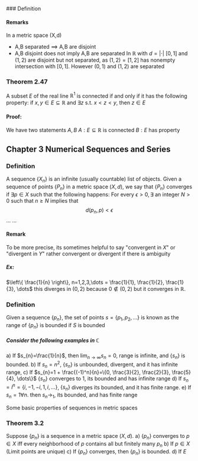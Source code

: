 \### Definition
#### Remarks
In a metric space (X,d) 
- A,B separated $\implies$ A,B are disjoint
- A,B disjoint does not imply A,B are separated
In $\mathbb{R}$ with $d = |\cdot|$ $[0,1]$ and $(1,2)$ are disjoint but not separated, as $(1,2) = [1,2]$ has nonempty intersection with $[0,1]$.
However $(0,1)$ and $(1,2)$ are separated

### Theorem 2.47
A subset $E$ of the real line $\mathbb{R}^1$ is connected if and only if it has the following property:
if $x,y \in E \subseteq \mathbb{R}$ and $\exists z$ s.t. $x < z < y$, then $z \in E$ 
#### Proof:
We have two statements $A,B$ 
$A: E \subseteq \mathbb{R}$ is connected
$B: E$ has property

## Chapter 3 Numerical Sequences and Series
### Definition
A sequence $\{X_{n}\}$ is an infinite (usually countable) list of objects.
Given a sequence of points $\{P_{n}\}$ in a metric space $(X,d)$, we say that $\{P_{n}\}$ converges if $\exists p \in X$ such that the following happens:
For every $\epsilon > 0, \exists$ an integer $N>0$ such that $n \geq N$ implies that $$
d(p_{n},p) < \epsilon
$$
...
...
#### Remark
To be more precise, its sometimes helpful to say "convergent in $X$" or "divergent in $Y$" rather convergent or divergent if there is ambiguity
##### Ex:
$\left\{ \frac{1}{n} \right\}, n=1,2,3,\dots = \frac{1}{1}, \frac{1}{2}, \frac{1}{3}, \dots$
this diverges in $(0,2)$ because $0 \notin (0,2)$ but it converges in $\mathbb{R}$.

### Definition
Given a sequence $\{p_{n}\}$, the set of points $s = \{p_{1},p_{2},\dots \}$ is known as the range of $\{p_{n}\}$ is bounded if $S$ is bounded

##### Consider the following examples in $\mathbb{C}$
a) If $s_{n}=\frac{1}{n}$, then $\lim_{n\to \infty} s_{n} = 0$, range is infinite, and $\{s_{n}\}$ is bounded.
b) If $s_{n}=n^2$, $\{s_{n}\}$ is unbounded, divergent, and it has infinite range,
c) If $s_{n}=1 + \frac{(-1)^n}{n}=\{0, \frac{3}{2}, \frac{2}{3}, \frac{5}{4}, \dots\}$ $\{s_{n}\}$ converges to 1, its bounded and has infinite range
d) If $s_{n}=i^n = \{i,-1,-i,1,i, \dots\}$, $\{s_{n}\}$ diverges its bounded, and it has finite range.
e) If $s_{n}=1 \forall n$. then $s_{n}\to_{1}$, its bounded, and has finite range

Some basic properties of sequences in metric spaces
### Theorem 3.2
Suppose $\{p_{n}\}$ is a sequence in a metric space $(X,d)$.
a) $\{p_{n}\}$ converges to $p \in X$ iff every neighborhood of $p$ contains all but finitely many $p_{n}$
b) If $p \in X$ (Limit points are unique)
c) If $\{p_{n}\}$ converges, then $\{p_{n}\}$ is bounded.
d) If $E$
